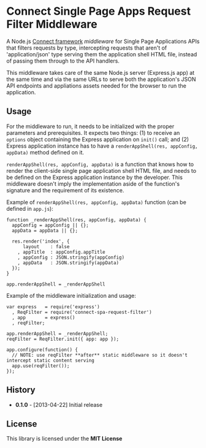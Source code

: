 # Connect Single Page Apps Request Filter Middleware

A Node.js [Connect framework](https://github.com/senchalabs/connect)
*middleware* for Single Page Applications APIs that filters requests
by type, intercepting requests that aren't of 'application/json' type
serving them the application shell HTML file, instead of passing them
through to the API handlers.

This middleware takes care of the same Node.js server (Express.js app)
at the same time and via the same URLs to serve both the application's
JSON API endpoints and appliations assets needed for the browser to run
the application.

## Usage

For the middleware to run, it needs to be initialized with the proper
parameters and prerequisites. It expects two things: (1) to receive
an `options` object containing the Express application on `init()`
call; and (2) Express application instance has to have a
`renderAppShell(res, appConfig, appData)` method defined on it.

`renderAppShell(res, appConfig, appData)` is a function that knows
how to render the client-side single page application shell HTML file,
and needs to be defined on the Express application instance by the
developer. This middleware doesn't imply the implementation aside
of the function's signature and the requirement of its existence.


Example of `renderAppShell(res, appConfig, appData)` function (can be defined in `app.js`):

    function _renderAppShell(res, appConfig, appData) {
      appConfig = appConfig || {};
      appData = appData || {};

      res.render('index', {
          layout    : false
        , appTitle  : appConfig.appTitle
        , appConfig : JSON.stringify(appConfig)
        , appData   : JSON.stringify(appData)
      });
    }

    app.renderAppShell = _renderAppShell


Example of the middleware initialization and usage:

    var express   = require('express')
      , ReqFilter = require('connect-spa-request-filter')
      , app       = express()
      , reqFilter;

    app.renderAppShell = _renderAppShell;
    reqFilter = ReqFilter.init({ app: app });

    app.configure(function() {
      // NOTE: use reqFilter **after** static middleware so it doesn't intercept static content serving
      app.use(reqFilter());
    });


## History

  * **0.1.0** - [2013-04-22] Initial release

## License

This library is licensed under the **MIT License**
